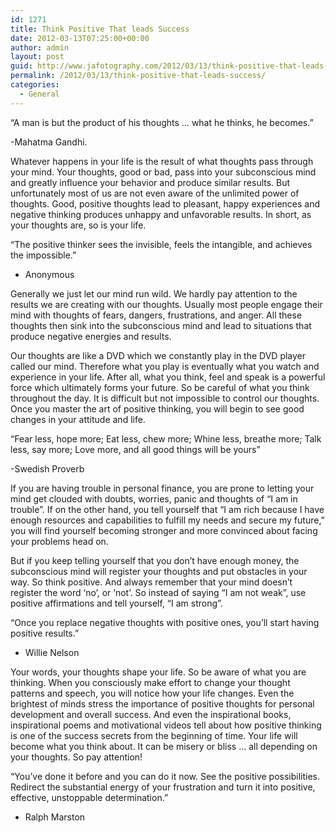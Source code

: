 ```yaml
---
id: 1271
title: Think Positive That leads Success
date: 2012-03-13T07:25:00+00:00
author: admin
layout: post
guid: http://www.jafotography.com/2012/03/13/think-positive-that-leads-success/
permalink: /2012/03/13/think-positive-that-leads-success/
categories:
  - General
---
```

&#8220;A man is but the product of his thoughts … what he thinks, he becomes.&#8221;
  
-Mahatma Gandhi. 

Whatever happens in your life is the result of what thoughts pass through your mind. Your thoughts, good or bad, pass into your subconscious mind and greatly influence your behavior and produce similar results. But unfortunately most of us are not even aware of the unlimited power of thoughts. Good, positive thoughts lead to pleasant, happy experiences and negative thinking produces unhappy and unfavorable results. In short, as your thoughts are, so is your life.

&#8220;The positive thinker sees the invisible, feels the intangible, and achieves the impossible.&#8221;
  
- Anonymous

Generally we just let our mind run wild. We hardly pay attention to the results we are creating with our thoughts. Usually most people engage their mind with thoughts of fears, dangers, frustrations, and anger. All these thoughts then sink into the subconscious mind and lead to situations that produce negative energies and results.

Our thoughts are like a DVD which we constantly play in the DVD player called our mind. Therefore what you play is eventually what you watch and experience in your life. After all, what you think, feel and speak is a powerful force which ultimately forms your future. So be careful of what you think throughout the day. It is difficult but not impossible to control our thoughts. Once you master the art of positive thinking, you will begin to see good changes in your attitude and life.

&#8220;Fear less, hope more; Eat less, chew more; Whine less, breathe more; Talk less, say more; Love more, and all good things will be yours&#8221;
  
-Swedish Proverb

If you are having trouble in personal finance, you are prone to letting your mind get clouded with doubts, worries, panic and thoughts of &#8220;I am in trouble&#8221;. If on the other hand, you tell yourself that &#8220;I am rich because I have enough resources and capabilities to fulfill my needs and secure my future,&#8221; you will find yourself becoming stronger and more convinced about facing your problems head on.

But if you keep telling yourself that you don&#8217;t have enough money, the subconscious mind will register your thoughts and put obstacles in your way. So think positive. And always remember that your mind doesn&#8217;t register the word &#8216;no&#8217;, or &#8216;not&#8217;. So instead of saying &#8220;I am not weak&#8221;, use positive affirmations and tell yourself, &#8220;I am strong&#8221;.

&#8220;Once you replace negative thoughts with positive ones, you&#8217;ll start having positive results.&#8221;
  
- Willie Nelson

Your words, your thoughts shape your life. So be aware of what you are thinking. When you consciously make effort to change your thought patterns and speech, you will notice how your life changes. Even the brightest of minds stress the importance of positive thoughts for personal development and overall success. And even the inspirational books, inspirational poems and motivational videos tell about how positive thinking is one of the success secrets from the beginning of time. Your life will become what you think about. It can be misery or bliss … all depending on your thoughts. So pay attention!

&#8220;You&#8217;ve done it before and you can do it now. See the positive possibilities. Redirect the substantial energy of your frustration and turn it into positive, effective, unstoppable determination.&#8221;
  
- Ralph Marston